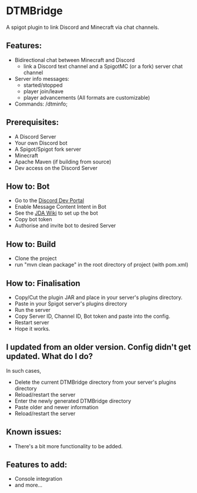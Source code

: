 # DTMBridge
A spigot plugin to link Discord and Minecraft via chat channels.

## Features:
- Bidirectional chat between Minecraft and Discord
  - link a Discord text channel and a SpigotMC (or a fork) server chat channel
- Server info messages:
  - started/stopped 
  - player join/leave
  - player advancements (All formats are customizable)
- Commands: /dtminfo;

## Prerequisites:
- A Discord Server
- Your own Discord bot 
- A Spigot/Spigot fork server
- Minecraft
- Apache Maven (if building from source)
- Dev access on the Discord Server

## How to: Bot
- Go to the [Discord Dev Portal](https://discord.com/developers/docs/intro)
- Enable Message Content Intent in Bot
- See the [JDA Wiki](https://jda.wiki/using-jda/getting-started/#creating-a-discord-bot) to set up the bot
- Copy bot token
- Authorise and invite bot to desired Server


## How to: Build
- Clone the project 
- run "mvn clean package" in the root directory of project (with pom.xml)

## How to: Finalisation
- Copy/Cut the plugin JAR and place in your server's plugins directory.
- Paste in your Spigot server's plugins directory
- Run the server
- Copy Server ID, Channel ID, Bot token and paste into the config.
- Restart server
- Hope it works.

## I updated from an older version. Config didn't get updated. What do I do?
In such cases, 
- Delete the current DTMBridge directory from your server's plugins directory
- Reload/restart the server
- Enter the newly generated DTMBridge directory
- Paste older and newer information
- Reload/restart the server

## Known issues:
- There's a bit more functionality to be added.

## Features to add:
- Console integration 
- and more...
